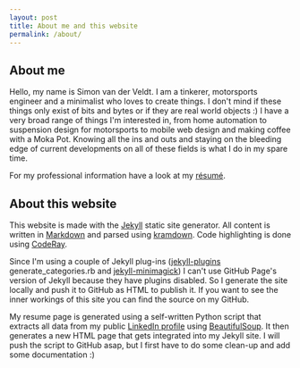 ```yaml
---
layout: post
title: About me and this website
permalink: /about/
---
```


## About me
Hello, my name is Simon van der Veldt. I am a tinkerer, motorsports engineer and a minimalist who loves to create things. I don't mind if these things only exist of bits and bytes or if they are real world objects :)
I have a very broad range of things I'm interested in, from home automation to suspension design for motorsports to mobile web design and making coffee with a Moka Pot. Knowing all the ins and outs and staying on the bleeding edge of current developments on all of these fields is what I do in my spare time.

For my professional information have a look at my [résumé](/resume/).

## About this website
This website is made with the [Jekyll](http://jekyllrb.com/) static site generator. All content is written in [Markdown](http://daringfireball.net/projects/markdown/) and parsed using [kramdown](http://kramdown.gettalong.org/). Code highlighting is done using [CodeRay](http://coderay.rubychan.de/).

Since I'm using a couple of Jekyll plug-ins ([jekyll-plugins](https://github.com/recurser/jekyll-plugins) generate_categories.rb and [jekyll-minimagick](https://github.com/zroger/jekyll-minimagick)) I can't use GitHub Page's version of Jekyll because they have plugins disabled. So I generate the site locally and push it to GitHub as HTML to publish it.
If you want to see the inner workings of this site you can find the source on my GitHub.

My resume page is generated using a self-written Python script that extracts all data from my public [LinkedIn profile](http://www.linkedin.com/in/simonvanderveldt) using [BeautifulSoup](http://www.crummy.com/software/BeautifulSoup/). It then generates a new HTML page that gets integrated into my Jekyll site.
I will push the script to GitHub asap, but I first have to do some clean-up and add some documentation :)